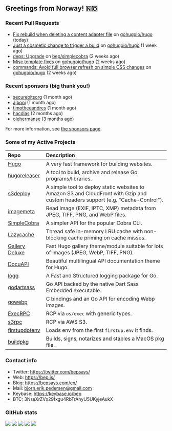 ## Greetings from Norway! 🇳🇴

### Recent Pull Requests

- [Fix rebuild when deleting a content adapter file](https://github.com/gohugoio/hugo/pull/13910) on [gohugoio/hugo](https://github.com/gohugoio/hugo) (today)
- [Just a cosmetic change to trigger a build](https://github.com/gohugoio/hugo/pull/13890) on [gohugoio/hugo](https://github.com/gohugoio/hugo) (1 week ago)
- [deps: Upgrade](https://github.com/bep/simplecobra/pull/14) on [bep/simplecobra](https://github.com/bep/simplecobra) (2 weeks ago)
- [Misc template fixes](https://github.com/gohugoio/hugo/pull/13876) on [gohugoio/hugo](https://github.com/gohugoio/hugo) (2 weeks ago)
- [commands: Avoid full browser refresh on simple CSS changes](https://github.com/gohugoio/hugo/pull/13875) on [gohugoio/hugo](https://github.com/gohugoio/hugo) (2 weeks ago)

### Recent sponsors (big thank you!)

- [securebitsorg](https://github.com/securebitsorg) (1 month ago)
- [ajboni](https://github.com/ajboni) (1 month ago)
- [timotheeandres](https://github.com/timotheeandres) (1 month ago)
- [hacdias](https://github.com/hacdias) (2 months ago)
- [olehermanse](https://github.com/olehermanse) (3 months ago)

For more information, see [the sponsors page](https://github.com/sponsors/bep/).

### Some of my Active Projects

| Repo  | Description |
| :---------------------------------------- | :------------------------------------------- |
| [Hugo](https://github.com/gohugoio/hugo)|A very fast framework for building websites. |
| [hugoreleaser](https://github.com/gohugoio/hugoreleaser)| A tool to build, archive and release Go programs/libraries.  |
| [s3deploy](https://github.com/bep/s3deploy)| A simple tool to deploy static websites to Amazon S3 and CloudFront with Gzip and custom headers support (e.g. "Cache-Control").|
| [imagemeta](https://github.com/bep/imagemeta)| Read image (EXIF, IPTC, XMP) metadata from JPEG, TIFF, PNG, and WebP files.|
| [SimpleCobra](https://github.com/bep/simplecobra)|A simpler API for the popular Cobra CLI.|
| [Lazycache](https://github.com/bep/lazycache)| Thread safe in-memory LRU cache with non-blocking cache priming on cache misses.  |
| [Gallery Deluxe](https://github.com/bep/gallerydeluxe)|Fast Hugo gallery theme/module suitable for lots of images (JPEG, WebP, TIFF, PNG).|
| [DocuAPI](https://github.com/bep/docuapi)| Beautiful multilingual API documentation theme for Hugo.  |
| [logg](https://github.com/bep/logg)| A Fast and Structured logging package for Go.  |
| [godartsass](https://github.com/bep/godartsass)| Go API backed by the native Dart Sass Embedded executable. |
| [gowebp](https://github.com/bep/gowebp)|C bindings and an Go API for encoding Webp images. |
| [ExecRPC](https://github.com/bep/execrpc)|RCP via `os/exec` with generic types.  |
| [s3rpc](https://github.com/bep/s3rpc)|RCP via AWS S3.|
| [firstupdotenv](https://github.com/bep/firstupdotenv)|Loads env from the first `firstup.env` it finds. |
| [buildpkg](https://github.com/bep/buildpkg)| Builds, signs, notarizes and staples a MacOS pkg file. |

### Contact info
- Twitter: https://twitter.com/bepsays/
- Web: https://bep.is/
- Blog: https://bepsays.com/en/
- Mail: bjorn.erik.pedersen@gmail.com
- Keybase: https://keybase.io/bep
- BTC: 3NseXrZVx29fxgu4RbTrAhyU5UKyjeAukX


### GitHub stats

![](https://github-profile-summary-cards.vercel.app/api/cards/profile-details?username=bep&theme=github)
![](https://github-profile-summary-cards.vercel.app/api/cards/repos-per-language?username=bep&theme=github)
![](https://github-profile-summary-cards.vercel.app/api/cards/most-commit-language?username=bep&theme=github)
![](https://github-profile-summary-cards.vercel.app/api/cards/stats?username=bep&theme=github)
![](https://github-profile-summary-cards.vercel.app/api/cards/productive-time?username=bep&theme=github)

